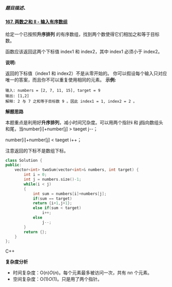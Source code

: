 ##### 题目描述、

#### [167. 两数之和 II - 输入有序数组](https://leetcode-cn.com/problems/two-sum-ii-input-array-is-sorted/)

给定一个已按照**升序排列** 的有序数组，找到两个数使得它们相加之和等于目标数。

函数应该返回这两个下标值 index1 和 index2，其中 index1 必须小于 index2。

**说明:**

返回的下标值（index1 和 index2）不是从零开始的。
你可以假设每个输入只对应唯一的答案，而且你不可以重复使用相同的元素。
**示例:**

```
输入: numbers = [2, 7, 11, 15], target = 9
输出: [1,2]
解释: 2 与 7 之和等于目标数 9 。因此 index1 = 1, index2 = 2 。
```



**解题思路**

本题重点是利用好**升序排列**，减小时间冗杂度。可以用两个指针**i** 和 **j**指向数组头和尾，当number[i]+number[j]  > taeget       j--；

number[i]+number[j]  < taeget       i++；

注意返回的下标不是数组下标。

```C++
class Solution {
public:
    vector<int> twoSum(vector<int>& numbers, int target) {
        int i = 0;
        int j = numbers.size()-1;
        while(i < j)
        {
            int sum = numbers[i]+numbers[j];
            if(sum == target)
            return {i+1,j+1};
            else if(sum < target)
                i++;
            else
                j--;
        }
        return {};
    }
};
```

C++



**复杂度分析**

- 时间复杂度：O(n)*O*(*n*)。每个元素最多被访问一次，共有 n*n* 个元素。
- 空间复杂度：O(1)*O*(1)。只是用了两个指针。